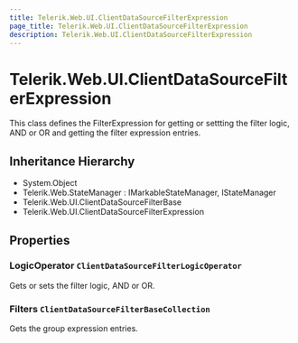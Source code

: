 ```yaml
---
title: Telerik.Web.UI.ClientDataSourceFilterExpression
page_title: Telerik.Web.UI.ClientDataSourceFilterExpression
description: Telerik.Web.UI.ClientDataSourceFilterExpression
---
```


# Telerik.Web.UI.ClientDataSourceFilterExpression

This class defines the FilterExpression for
            getting or settting the filter logic, AND or OR and getting the filter expression entries.

## Inheritance Hierarchy

* System.Object
* Telerik.Web.StateManager : IMarkableStateManager, IStateManager
* Telerik.Web.UI.ClientDataSourceFilterBase
* Telerik.Web.UI.ClientDataSourceFilterExpression

## Properties

###  LogicOperator `ClientDataSourceFilterLogicOperator`

Gets or sets the filter logic, AND or OR.

###  Filters `ClientDataSourceFilterBaseCollection`

Gets the group expression entries.

